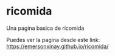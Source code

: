 # ricomida
Una pagina basica de ricomida

Puedes ver la pagina desde este link: https://emersonxinay.github.io/ricomida/ 

